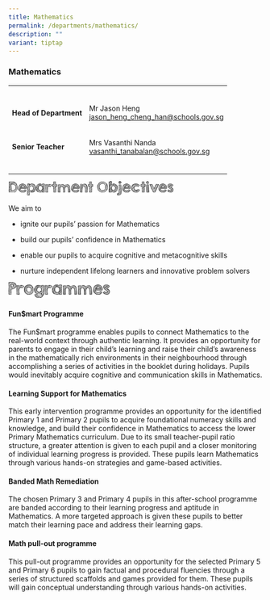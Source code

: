 ```yaml
---
title: Mathematics
permalink: /departments/mathematics/
description: ""
variant: tiptap
---
```

<h3><strong>Mathematics</strong></h3>
<table style="minWidth: 50px">
<colgroup>
<col>
<col>
</colgroup>
<tbody>
<tr>
<th rowspan="1" colspan="1">
<p></p>
</th>
<th rowspan="1" colspan="1">
<p></p>
</th>
</tr>
<tr>
<td rowspan="1" colspan="1">
<p><strong>Head of Department</strong>
</p>
</td>
<td rowspan="1" colspan="1">
<p>Mr Jason Heng
<br><a href="mailto:jason_heng_cheng_han@schools.gov.sg" rel="noopener noreferrer nofollow" target="_blank">jason_heng_cheng_han@schools.gov.sg</a>
</p>
</td>
</tr>
<tr>
<td rowspan="1" colspan="1">
<p><strong>Senior Teacher</strong>
</p>
</td>
<td rowspan="1" colspan="1">
<p>Mrs Vasanthi Nanda
<br><a href="mailto:vasanthi_tanabalan@schools.gov.sg" rel="noopener noreferrer nofollow" target="_blank">vasanthi_tanabalan@schools.gov.sg</a>
</p>
</td>
</tr>
<tr>
<td rowspan="1" colspan="1">
<p></p>
</td>
<td rowspan="1" colspan="1">
<p></p>
</td>
</tr>
</tbody>
</table>
<div class="isomer-image-wrapper">
<img style="width:65%" height="auto" width="100%" src="/images/department%20objectives.jpg">
</div>
<p>We aim to</p>
<ul>
<li>
<p>ignite our pupils’ passion for Mathematics</p>
</li>
<li>
<p>build our pupils’ confidence in Mathematics</p>
</li>
<li>
<p>enable our pupils to acquire cognitive and metacognitive skills</p>
</li>
<li>
<p>nurture independent lifelong learners and innovative problem solvers</p>
</li>
</ul>
<div class="isomer-image-wrapper">
<img style="width:40%" height="auto" width="100%" src="/images/programmes.png">
</div>
<h4>Fun$mart Programme</h4>
<p>The Fun$mart programme enables pupils to connect Mathematics to the real-world
context through authentic learning. It provides an opportunity for parents
to engage in their child’s learning and raise their child’s awareness in
the mathematically rich environments in their neighbourhood through accomplishing
a series of activities in the booklet during holidays. Pupils would inevitably
acquire cognitive and communication skills in Mathematics.</p>
<h4>Learning Support for Mathematics</h4>
<p>This early intervention programme provides an opportunity for the identified
Primary 1 and Primary 2 pupils to acquire foundational numeracy skills
and knowledge, and build their confidence in Mathematics to access the
lower Primary Mathematics curriculum. Due to its small teacher-pupil ratio
structure, a greater attention is given to each pupil and a closer monitoring
of individual learning progress is provided. These pupils learn Mathematics
through various hands-on strategies and game-based activities.</p>
<h4>Banded Math Remediation</h4>
<p>The chosen Primary 3 and Primary 4 pupils in this after-school programme
are banded according to their learning progress and aptitude in Mathematics.
A more targeted approach is given these pupils to better match their learning
pace and address their learning gaps.</p>
<h4>Math pull-out programme</h4>
<p>This pull-out programme provides an opportunity for the selected Primary
5 and Primary 6 pupils to gain factual and procedural fluencies through
a series of structured scaffolds and games provided for them. These pupils
will gain conceptual understanding through various hands-on activities.</p>
<p></p>
<p>
<br>
</p>
<p></p>
